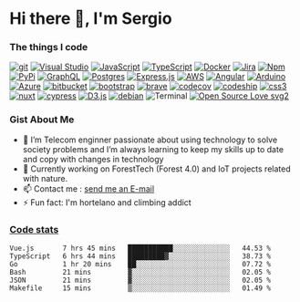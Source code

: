 # Hi there 👋, I'm Sergio

### The things I code

[![git](https://badgen.net/badge/icon/git?icon=git&label)](https://git-scm.com)
[![Visual Studio](https://badgen.net/badge/icon/visualstudio?icon=visualstudio&label)](https://visualstudio.microsoft.com)
[![JavaScript](https://img.shields.io/badge/--F7DF1E?logo=javascript&logoColor=000)](https://www.javascript.com/)
[![TypeScript](https://badgen.net/badge/icon/typescript?icon=typescript&label)](https://typescriptlang.org)
[![Docker](https://badgen.net/badge/icon/docker?icon=docker&label)](https://https://docker.com/)
[![Jira](https://badgen.net/badge/icon/jira?icon=jira&label)](https://https://jira.com/)
[![Npm](https://badgen.net/badge/icon/npm?icon=npm&label)](https://https://npmjs.com/)
[![PyPi](https://badgen.net/badge/icon/pypi?icon=pypi&label)](https://https://pypi.org/)
[![GraphQL](https://badgen.net/badge/icon/graphql?icon=graphql&label)](https://graphql.org/)
[![Postgres](https://badgen.net/badge/icon/postgresql?icon=postgresql&label)](https://www.postgresql.org/)
[![Express.js](https://img.shields.io/badge/express.js-inactive?logo=express)](https://expressjs.com/es/)
[![AWS](https://img.shields.io/badge/aws-orange?logo=amazonaws)](https://aws.com)
[![Angular](https://img.shields.io/badge/angular-red?logo=angular)](https://angular.io)
[![Arduino](https://img.shields.io/badge/arduino-9cf?logo=arduino)](https://arduino.cc)
[![Azure](https://img.shields.io/badge/azuredevops-inactive?logo=azuredevops)](https://azure.com)
[![bitbucket](https://img.shields.io/badge/bitbucket-blue?logo=bitbucket)](https://bitbucket.com)
[![bootstrap](https://img.shields.io/badge/bootstrap-inactive?logo=bootstrap)](https://getbootstrap.com/)
[![brave](https://img.shields.io/badge/brave-inactive?logo=brave)](https://brave.com)
[![codecov](https://img.shields.io/badge/codecov-inactive?logo=codecov)](https://codecov.com)
[![codeship](https://img.shields.io/badge/codeship-inactive?logo=codeship)](https://codeship.com)
[![css3](https://img.shields.io/badge/css3-inactive?logo=css3)](https://css3.com)
[![nuxt](https://img.shields.io/badge/nuxt3-inactive?logo=nuxtdotjs)](https://v3.nuxt.org)
[![cypress](https://img.shields.io/badge/cypress-inactive?logo=cypress)](https://cypress.com)
[![D3.js](https://img.shields.io/badge/D3.js-inactive?logo=d3dotjs)](https://D3js.org)
[![debian](https://img.shields.io/badge/debian-inactive?logo=debian)](https://debian.org)
![Terminal](https://badgen.net/badge/icon/terminal?icon=terminal&label)
[![Open Source Love svg2](https://badges.frapsoft.com/os/v2/open-source.svg?v=103)](https://github.com/ellerbrock/open-source-badges/)


### Gist About Me 

- 🔭 I’m Telecom enginner passionate about using technology to solve society problems and I’m always learning to keep my skills up to date and copy with changes in technology
- :evergreen_tree: Currently working on ForestTech (Forest 4.0) and IoT projects related with nature.
- 📫 Contact me : <a href="mailto:smorcuend@gmail.com">send me an E-mail</a>
- ⚡ Fun fact: I'm hortelano and climbing addict

### [Code stats](https://codestats.net/users/smorcuend)


<!--START_SECTION:waka-->

```text
Vue.js       7 hrs 45 mins   ███████████░░░░░░░░░░░░░░   44.53 %
TypeScript   6 hrs 44 mins   █████████▓░░░░░░░░░░░░░░░   38.73 %
Go           1 hr 20 mins    ██░░░░░░░░░░░░░░░░░░░░░░░   07.72 %
Bash         21 mins         ▓░░░░░░░░░░░░░░░░░░░░░░░░   02.05 %
JSON         21 mins         ▓░░░░░░░░░░░░░░░░░░░░░░░░   02.05 %
Makefile     15 mins         ▒░░░░░░░░░░░░░░░░░░░░░░░░   01.49 %
```

<!--END_SECTION:waka-->

